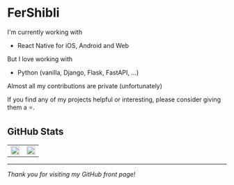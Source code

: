 # FerShibli

I'm currently working with

- React Native for iOS, Android and Web

But I love working with

- Python (vanilla, Django, Flask, FastAPI, ...)

Almost all my contributions are private (unfortunately)

If you find any of my projects helpful or interesting, please consider giving them a ⭐️.

## GitHub Stats

<style>
td, th {
   border: none!important;
}
</style>

<table border="0" cellspacing="0" cellpadding="0" style="border: none; border-collapse: collapse;">
  <tr>
    <td style="border: none;">
      <img src="https://github-readme-stats-psi-weld-99.vercel.app/api?username=fershibli&hide=contributions&show=reviews,prs_merged&show_icons=true&count_private=true&private_contributions=true&include_all_commits=true&theme=neon" width="100%" />
    </td>
    <td style="border: none;">
      <img src="https://github-readme-stats-psi-weld-99.vercel.app/api/top-langs/?username=fershibli&count_private=true&private_contributions=true&langs_count=6&layout=donut&theme=neon" width="100%" />
    </td>
  </tr>
</table>

---

_Thank you for visiting my GitHub front page!_
